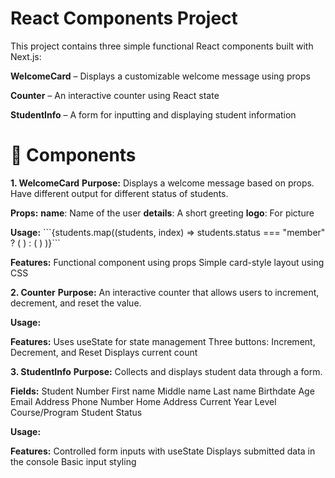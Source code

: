 # React Components Project
This project contains three simple functional React components built with Next.js:

**WelcomeCard** – Displays a customizable welcome message using props

**Counter** – An interactive counter using React state

**StudentInfo** – A form for inputting and displaying student information

# 🔧 Components
**1. WelcomeCard**
**Purpose:**
Displays a welcome message based on props. Have different output for different status of students.

**Props:**
**name**: Name of the user
**details**: A short greeting
**logo**: For picture

**Usage:**
\`\`\`{students.map((students, index) =>
        students.status === "member" ? (
          <Card name={students.name} message={message} logo={logo} />
        ) : (
          <Card name={students.name} logo={profilePicture} />
        )
      )}\`\`\`

**Features:**
Functional component using props
Simple card-style layout using CSS

**2. Counter**
**Purpose:**
An interactive counter that allows users to increment, decrement, and reset the value.

**Usage:**
<Counter />

**Features:**
Uses useState for state management
Three buttons: Increment, Decrement, and Reset
Displays current count

**3. StudentInfo**
**Purpose:**
Collects and displays student data through a form.

**Fields:**
Student Number
First name
Middle name
Last name
Birthdate
Age
Email Address
Phone Number
Home Address
Current Year Level
Course/Program
Student Status

**Usage:**
<BasicInfo data={basicInfo} onChange={setBasicInfo} />
<ContactInfo data={contactInfo} onChange={setContactInfo} />
<EducationBackground data={education} onChange={setEducation} />

**Features:**
Controlled form inputs with useState
Displays submitted data in the console
Basic input styling

